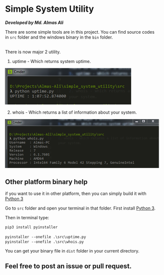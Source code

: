 # Simple System Utility

***Developed by Md. Almas Ali***

There are some simple tools are in this project. You can find source codes in `src` folder and the windows binary in the `bin` folder. <br><br>

There is now major 2 utility.
1. uptime - Which returns system uptime.

![UPTIME](img/uptime1.png "UPTIME")

2. whois - Which returns a list of information about your system.

![WHOIS](img/whois1.png "WHOIS")


## Other platform binary help
if you want to use it in other platform, then you can simply build it with [Python 3][1] <br>

Go to `src` folder and open your terminal in that folder. First install [Python 3][1].

Then in terminal type: <br>

```
pip3 install pyinstaller

pyinstaller --onefile .\src\uptime.py
pyinstaller --onefile .\src\whois.py

```

You can get your binary file in `dist` folder in your current directory.


## Feel free to post an issue or pull request.



[1]: <https://python.org> "Python"
